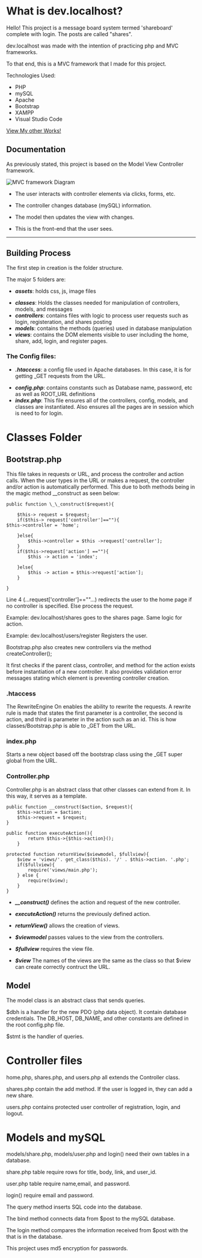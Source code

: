 # What is dev.localhost?

Hello!
This project is a message board system termed 'shareboard' complete with login. The posts are called "shares".

dev.localhost was made with the intention of practicing php and MVC frameworks.

To that end, this is a MVC framework that I made for this project.

Technologies Used:

- PHP
- mySQL
- Apache
- Bootstrap
- XAMPP
- Visual Studio Code

[View My other Works!](https://www.helloleelacey.com)

## Documentation

As previously stated, this project is based on the Model View Controller framework.

![MVC framework Diagram](/assets/images/MVC-Process.svg)

- The user interacts with controller elements via clicks, forms, etc.

- The controller changes database (mySQL) information.

- The model then updates the view with changes.

- This is the front-end that the user sees.

---

## Building Process

The first step in creation is the folder structure.

The major 5 folders are:

- **_assets_**: holds css, js, image files

* **_classes_**: Holds the classes needed for manipulation of controllers, models, and messages
* **_controllers_**: contains files with logic to process user requests such as login, registeration, and shares posting
* **_models_**: contains the methods (queries) used in database manipulation
* **_views_**: contains the DOM elements visible to user including the home, share, add, login, and register pages.

### The Config files:

- **_.htaccess_**: a config file used in Apache databases. In this case, it is for getting \_GET requests from the URL.

* **_config.php_**: contains constants such as Database name, password, etc as well as ROOT_URL definitions
* **_index.php_**: This file ensures all of the controllers, config, models, and classes are instantiated. Also ensures all the pages are in session which is need to for login.

# Classes Folder

## Bootstrap.php

This file takes in requests or URL, and process the controller and action calls. When the user types in the URL or makes a request, the controller and/or action is automatically performed. This due to both methods being in the magic method \_\_construct as seen below:

    public function \_\_construct($request){

        $this-> request = $request;
        if($this-> request['controller']==""){
    $this->controller = 'home';

        }else{
            $this->controller = $this ->request['controller'];
        }
        if($this->request['action'] ==""){
            $this -> action = 'index';

        }else{
            $this -> action = $this->request['action'];
        }

    }

Line 4 (...request['controller']==""...) redirects the user to the home page if no controller is specified. Else process the request.

Example: dev.localhost/shares goes to the shares page. Same logic for action.

Example: dev.localhost/users/register Registers the user.

Bootstrap.php also creates new controllers via the method createController();

It first checks if the parent class, controller, and method for the action exists before instantiation of a new controller. It also provides validation error messages stating which element is preventing controller creation.

### .htaccess

The RewriteEngine On enables the ability to rewrite the requests. A rewrite rule is made that states the first parameter is a controller, the second is action, and third is parameter in the action such as an id. This is how classes/Bootstrap.php is able to \_GET from the URL.

### index.php

Starts a new object based off the bootstrap class using the \_GET super global from the URL.

### Controller.php

Controller.php is an abstract class that other classes can extend from it. In this way, it serves as a template.

    public function __construct($action, $request){
    	$this->action = $action;
    	$this->request = $request;
    }

    public function executeAction(){
    	    return $this->{$this->action}();
        }

    protected function returnView($viewmodel, $fullview){
        $view = 'views/'. get_class($this). '/' . $this->action. '.php';
        if($fullview){
    	    require('views/main.php');
        } else {
    	    require($view);
        }
    }

- **_\_\_construct()_** defines the action and request of the new controller.

- **_executeAction()_** returns the previously defined action.

- **_returnView()_** allows the creation of views.

- **_$viewmodel_** passes values to the view from the controllers.

- **_$fullview_** requires the view file.

- **_$view_** The names of the views are the same as the class so that $view can create correctly contruct the URL.

## Model

The model class is an abstract class that sends queries.

$dbh is a handler for the new PDO (php data object). It contain database credentials. The DB_HOST, DB_NAME, and other constants are defined in the root config.php file.

$stmt is the handler of queries.

# Controller files

home.php, shares.php, and users.php all extends the Controller class.

shares.php contain the add method. If the user is logged in, they can add a new share.

users.php contains protected user controller of registration, login, and logout.

# Models and mySQL

models/share.php, models/user.php and login() need their own tables in a database.

share.php table require rows for title, body, link, and user_id.

user.php table require name,email, and password.

login() require email and password.

The query method inserts SQL code into the database.

The bind method connects data from $post to the mySQL database.

The login method compares the information received from $post with the that is in the database.

This project uses md5 encryption for passwords.
